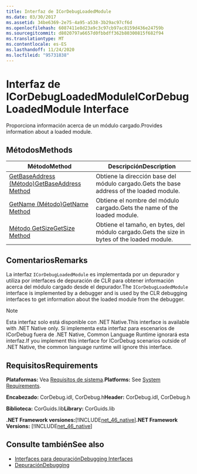 ```yaml
---
title: Interfaz de ICorDebugLoadedModule
ms.date: 03/30/2017
ms.assetid: 34be6369-2e75-4a95-a538-3b29ac97cf6d
ms.openlocfilehash: 6087411e8d23a9c3c97cb97ac8159d436e24759b
ms.sourcegitcommit: d8020797a6657d0fbbdff362b80300815f682f94
ms.translationtype: MT
ms.contentlocale: es-ES
ms.lasthandoff: 11/24/2020
ms.locfileid: "95731838"
---
```

# <a name="icordebugloadedmodule-interface"></a><span data-ttu-id="3a755-102">Interfaz de ICorDebugLoadedModule</span><span class="sxs-lookup"><span data-stu-id="3a755-102">ICorDebugLoadedModule Interface</span></span>

<span data-ttu-id="3a755-103">Proporciona información acerca de un módulo cargado.</span><span class="sxs-lookup"><span data-stu-id="3a755-103">Provides information about a loaded module.</span></span>  
  
## <a name="methods"></a><span data-ttu-id="3a755-104">Métodos</span><span class="sxs-lookup"><span data-stu-id="3a755-104">Methods</span></span>  
  
|<span data-ttu-id="3a755-105">Método</span><span class="sxs-lookup"><span data-stu-id="3a755-105">Method</span></span>|<span data-ttu-id="3a755-106">Descripción</span><span class="sxs-lookup"><span data-stu-id="3a755-106">Description</span></span>|  
|------------|-----------------|  
|[<span data-ttu-id="3a755-107">GetBaseAddress (Método)</span><span class="sxs-lookup"><span data-stu-id="3a755-107">GetBaseAddress Method</span></span>](icordebugloadedmodule-getbaseaddress-method.md)|<span data-ttu-id="3a755-108">Obtiene la dirección base del módulo cargado.</span><span class="sxs-lookup"><span data-stu-id="3a755-108">Gets the base address of the loaded module.</span></span>|  
|[<span data-ttu-id="3a755-109">GetName (Método)</span><span class="sxs-lookup"><span data-stu-id="3a755-109">GetName Method</span></span>](icordebugloadedmodule-getname-method.md)|<span data-ttu-id="3a755-110">Obtiene el nombre del módulo cargado.</span><span class="sxs-lookup"><span data-stu-id="3a755-110">Gets the name of the loaded module.</span></span>|  
|[<span data-ttu-id="3a755-111">Método GetSize</span><span class="sxs-lookup"><span data-stu-id="3a755-111">GetSize Method</span></span>](icordebugloadedmodule-getsize-method.md)|<span data-ttu-id="3a755-112">Obtiene el tamaño, en bytes, del módulo cargado.</span><span class="sxs-lookup"><span data-stu-id="3a755-112">Gets the size in bytes of the loaded module.</span></span>|  
  
## <a name="remarks"></a><span data-ttu-id="3a755-113">Comentarios</span><span class="sxs-lookup"><span data-stu-id="3a755-113">Remarks</span></span>  

 <span data-ttu-id="3a755-114">La interfaz `ICorDebugLoadedModule` es implementada por un depurador y utiliza por interfaces de depuración de CLR para obtener información acerca del módulo cargado desde el depurador.</span><span class="sxs-lookup"><span data-stu-id="3a755-114">The `ICorDebugLoadedModule` interface is implemented by a debugger and is used by the CLR debugging interfaces to get information about the loaded module from the debugger.</span></span>  
  
> [!NOTE]
> <span data-ttu-id="3a755-115">Esta interfaz solo está disponible con .NET Native.</span><span class="sxs-lookup"><span data-stu-id="3a755-115">This interface is available with .NET Native only.</span></span> <span data-ttu-id="3a755-116">Si implementa esta interfaz para escenarios de ICorDebug fuera de .NET Native, Common Language Runtime ignorará esta interfaz.</span><span class="sxs-lookup"><span data-stu-id="3a755-116">If you implement this interface for ICorDebug scenarios outside of .NET Native, the common language runtime will ignore this interface.</span></span>  
  
## <a name="requirements"></a><span data-ttu-id="3a755-117">Requisitos</span><span class="sxs-lookup"><span data-stu-id="3a755-117">Requirements</span></span>  

 <span data-ttu-id="3a755-118">**Plataformas:** Vea [Requisitos de sistema](../../get-started/system-requirements.md).</span><span class="sxs-lookup"><span data-stu-id="3a755-118">**Platforms:** See [System Requirements](../../get-started/system-requirements.md).</span></span>  
  
 <span data-ttu-id="3a755-119">**Encabezado:** CorDebug.idl, CorDebug.h</span><span class="sxs-lookup"><span data-stu-id="3a755-119">**Header:** CorDebug.idl, CorDebug.h</span></span>  
  
 <span data-ttu-id="3a755-120">**Biblioteca:** CorGuids.lib</span><span class="sxs-lookup"><span data-stu-id="3a755-120">**Library:** CorGuids.lib</span></span>  
  
 <span data-ttu-id="3a755-121">**.NET Framework versiones:**[!INCLUDE[net_46_native](../../../../includes/net-46-native-md.md)]</span><span class="sxs-lookup"><span data-stu-id="3a755-121">**.NET Framework Versions:** [!INCLUDE[net_46_native](../../../../includes/net-46-native-md.md)]</span></span>  
  
## <a name="see-also"></a><span data-ttu-id="3a755-122">Consulte también</span><span class="sxs-lookup"><span data-stu-id="3a755-122">See also</span></span>

- [<span data-ttu-id="3a755-123">Interfaces para depuración</span><span class="sxs-lookup"><span data-stu-id="3a755-123">Debugging Interfaces</span></span>](debugging-interfaces.md)
- [<span data-ttu-id="3a755-124">Depuración</span><span class="sxs-lookup"><span data-stu-id="3a755-124">Debugging</span></span>](index.md)
